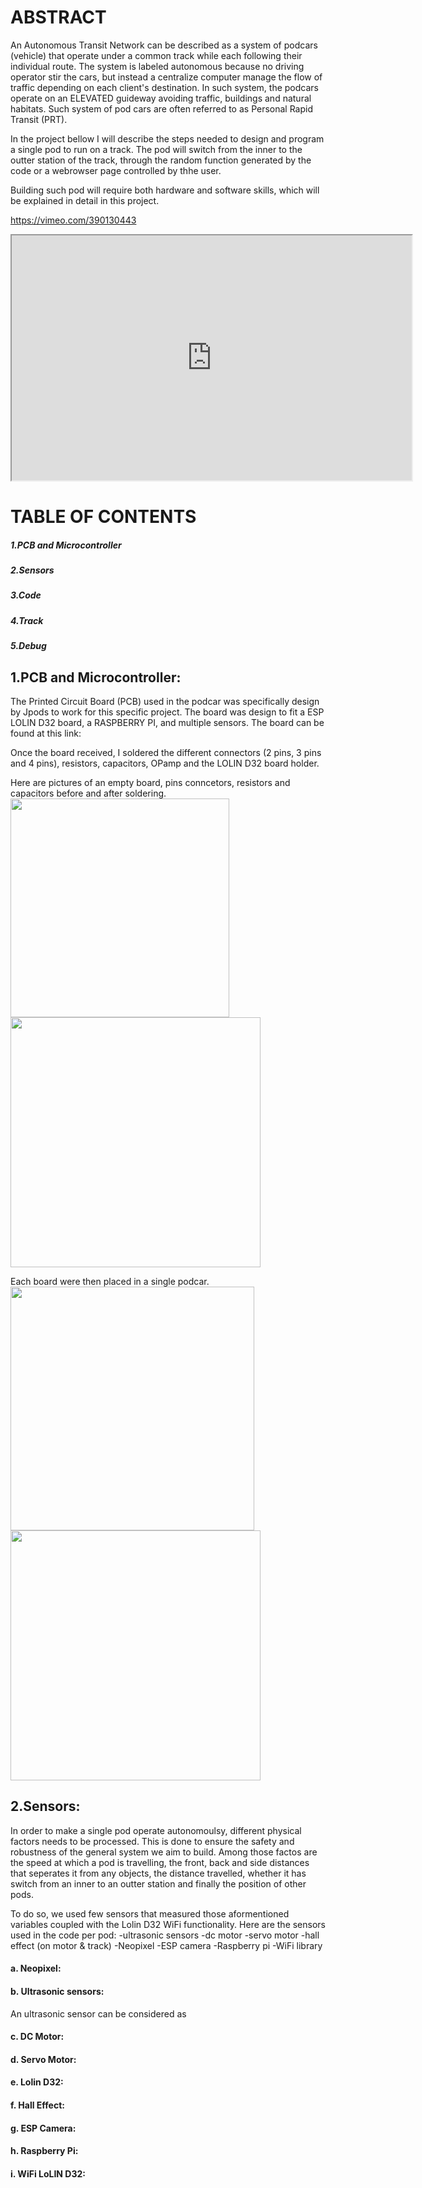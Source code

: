 # ABSTRACT

 An Autonomous Transit Network can be described as a system of podcars (vehicle) that operate under a common track while each following their individual route. The system is labeled autonomous because no driving operator stir the cars, but instead a centralize computer manage the flow of traffic depending on each client's destination. In such system, the podcars operate on an ELEVATED guideway avoiding traffic, buildings and natural habitats. Such system of pod cars are often referred to as Personal Rapid Transit (PRT). 
 
 In the project bellow I will describe the steps needed to design and program a single pod to run on a track. The pod will switch from the inner to the outter station of the track, through the random function generated by the code or a webrowser page controlled by thhe user. 

Building such pod will require both hardware and software skills, which will be explained in detail in this project.  

https://vimeo.com/390130443  

<iframe src="https://player.vimeo.com/video/390130443" width="640" height="392" ></iframe>  

 
# TABLE OF CONTENTS 
##### 1.PCB and Microcontroller   
##### 2.Sensors   
##### 3.Code    
##### 4.Track  
##### 5.Debug  
 
 
 ## 1.PCB and Microcontroller: 
 
 The Printed Circuit Board (PCB) used in the podcar was specifically design by Jpods to work for this specific project. The board was design to fit a ESP LOLIN D32 board, a RASPBERRY PI, and multiple sensors. The board can be found at this link:
 
 Once the board received, I soldered the different connectors (2 pins, 3 pins and 4 pins), resistors, capacitors, OPamp and the LOLIN D32 board holder. 

Here are pictures of an empty board, pins conncetors, resistors and capacitors before and after soldering. 
<img src="https://user-images.githubusercontent.com/58591461/74691817-32a8f080-5199-11ea-8c66-da995081eb52.jpg" width="350">
<img src="https://user-images.githubusercontent.com/58591461/74690625-95e45400-5194-11ea-99a9-ad1611ff258d.JPG" width="400">


Each board were then placed in a single podcar.  
<img src="https://user-images.githubusercontent.com/58591461/74691691-a696c900-5198-11ea-8146-19ac58ae621d.jpg" width="390">  <img src="https://user-images.githubusercontent.com/58591461/74691734-d34ae080-5198-11ea-8845-0f1f017e3e73.jpg" width="400">


## 2.Sensors: 

 In order to make a single pod operate autonomoulsy, different physical factors needs to be processed. This is done to ensure the safety and robustness of the general system we aim to build. Among those factos are the speed at which a pod is travelling, the front, back and side distances that seperates it from any objects, the distance travelled,  whether it has switch from an inner to an outter station and finally the position of other pods.  

 To do so, we used few sensors that measured those aformentioned variables coupled with the Lolin D32 WiFi functionality. Here are the sensors used in the code per pod:
 -ultrasonic sensors
 -dc motor
 -servo motor
 -hall effect (on motor & track)
 -Neopixel
 -ESP camera
 -Raspberry pi
 -WiFi library
   
   #### a. Neopixel:
   
   
   #### b. Ultrasonic sensors:
   An ultrasonic sensor can be considered as 
    
   #### c. DC Motor:
     
   #### d. Servo Motor:
      
   #### e. Lolin D32:
   
   #### f. Hall Effect:
   
   #### g. ESP Camera:
   
   #### h. Raspberry Pi:
   
   #### i. WiFi LoLIN D32:
 



 

  
